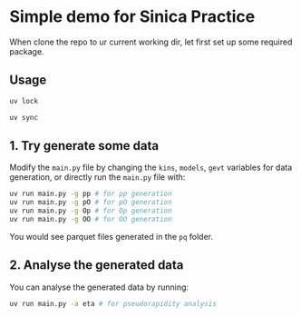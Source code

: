 # Simple demo for Sinica Practice

When clone the repo to ur current working dir, let first set up some required package.
## Usage

```bash
uv lock
```
```bash
uv sync
```
## 1. Try generate some data
Modify the `main.py` file by changing the `kins`, `models`, `gevt` variables for data generation, or directly run the `main.py` file with:

```bash
uv run main.py -g pp # for pp generation
uv run main.py -g pO # for pO generation
uv run main.py -g Op # for Op generation
uv run main.py -g OO # for OO generation
```
You would see parquet files generated in the `pq` folder.

## 2. Analyse the generated data
You can analyse the generated data by running:
```bash
uv run main.py -a eta # for pseudorapidity analysis
```




